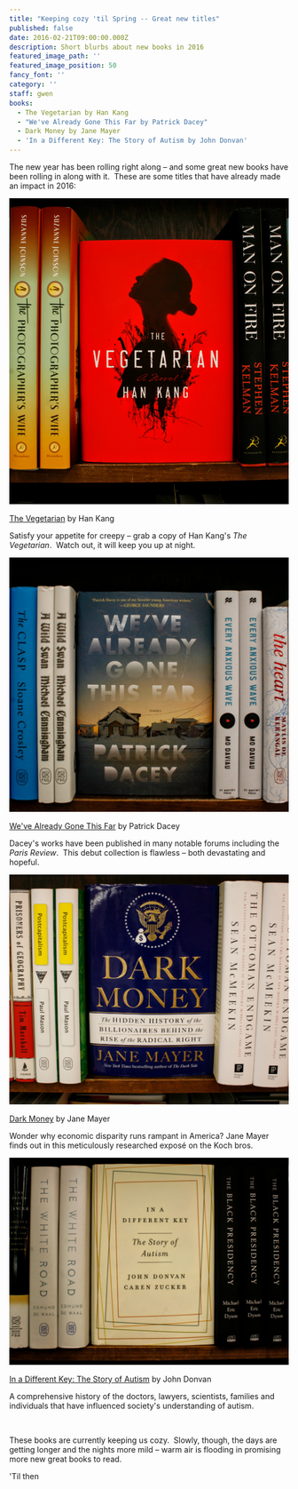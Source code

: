 ```yaml
---
title: "Keeping cozy 'til Spring -- Great new titles"
published: false
date: 2016-02-21T09:00:00.000Z
description: Short blurbs about new books in 2016
featured_image_path: ''
featured_image_position: 50
fancy_font: ''
category: ''
staff: gwen
books:
  - The Vegetarian by Han Kang
  - "We've Already Gone This Far by Patrick Dacey"
  - Dark Money by Jane Mayer
  - 'In a Different Key: The Story of Autism by John Donvan'
---
```


The new year has been rolling right along – and some great new books have been rolling in along with it.&nbsp; These are some titles that have already made an impact in 2016:

![](/uploads/versions/gc223-010---x----2401-2623x---.jpg)

[The Vegetarian](http://www.brooklinebooksmith-shop.com/book/9780553448184) by Han Kang

Satisfy your appetite for creepy – grab a copy of Han Kang's *The Vegetarian*.&nbsp; Watch out, it will keep you up at night.

![](/uploads/versions/gc223-014---x----2791-2538x---.jpg)

[We've Already Gone This Far](http://www.brooklinebooksmith-shop.com/book/9781627794657) by Patrick Dacey

Dacey's works have been published in many notable forums including the *Paris Review*.&nbsp; This debut collection is flawless – both devastating and hopeful.

![](/uploads/versions/gc223-047---x----2966-2437x---.jpg)

[Dark Money](http://www.brooklinebooksmith-shop.com/book/9780385535595) by Jane Mayer

Wonder why economic disparity runs rampant in America? Jane Mayer finds out in this meticulously researched expos&eacute; on the Koch bros.

![](/uploads/versions/gc223-022---x----2821-2087x---.jpg)

[In a Different Key: The Story of Autism](http://www.brooklinebooksmith-shop.com/book/9780307985675) by John Donvan

A comprehensive history of the doctors, lawyers, scientists, families and individuals that have influenced society's understanding of autism.

&nbsp;

These books are currently keeping us cozy.&nbsp; Slowly, though, the days are getting longer and the nights more mild – warm air is flooding in promising more new great books to read.

'Til then